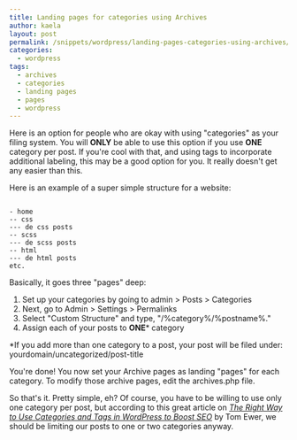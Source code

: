 ```yaml
---
title: Landing pages for categories using Archives
author: kaela
layout: post
permalink: /snippets/wordpress/landing-pages-categories-using-archives/
categories:
  - wordpress
tags:
  - archives
  - categories
  - landing pages
  - pages
  - wordpress
---
```

Here is an option for people who are okay with using "categories" as your filing system. You will **ONLY** be able to use this option if you use **ONE** category per post. If you're cool with that, and using tags to incorporate additional labeling, this may be a good option for you. It really doesn't get any easier than this.

Here is an example of a super simple structure for a website:

<pre class="language-wp"><code>
- home
-- css
--- de css posts
-- scss
--- de scss posts
-- html
--- de html posts
etc.
</code></pre>

Basically, it goes three "pages" deep:

  1. Set up your categories by going to admin > Posts > Categories
  2. Next, go to Admin > Settings > Permalinks
  3. Select "Custom Structure" and type, "/%category%/%postname%."
  4. Assign each of your posts to **ONE*** category

*If you add more than one category to a post, your post will be filed under: yourdomain/uncategorized/post-title 

You're done! You now set your Archive pages as landing "pages" for each category. To modify those archive pages, edit the archives.php file.

So that's it. Pretty simple, eh? Of course, you have to be willing to use only one category per post, but according to this great article on *[The Right Way to Use Categories and Tags in WordPress to Boost SEO][1]* by Tom Ewer, we should be limiting our posts to one or two categories anyway. 

 [1]: https://managewp.com/wordpress-categories-tags-seo "Read The Right Way to Use Categories and Tags in WordPress to Boost SEO"